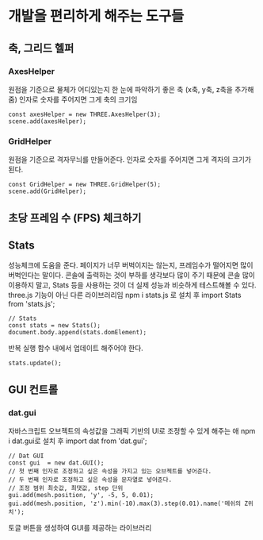 # 개발을 편리하게 해주는 도구들

## 축, 그리드 헬퍼
### AxesHelper
원점을 기준으로 물체가 어디있는지 한 눈에 파악하기 좋은 축 (x축, y축, z축을 추가해줌)
인자로 숫자를 주어지면 그게 축의 크기임

```
const axesHelper = new THREE.AxesHelper(3);
scene.add(axesHelper);
```
### GridHelper
원점을 기준으로 격자무늬를 만들어준다.
인자로 숫자를 주어지면 그게 격자의 크기가 된다.

```
const GridHelper = new THREE.GridHelper(5);
scene.add(GridHelper);
```

## 초당 프레임 수 (FPS) 체크하기
## Stats
성능체크에 도움을 준다. 페이지가 너무 버벅이지는 않는지, 프레임수가 떨어지면 많이 버벅인다는 말이다.
콘솔에 출력하는 것이 부하를 생각보다 많이 주기 때문에 콘솔 많이 이용하지 말고, Stats 등을 사용하는 것이 더 실제 성능과 비슷하게 테스트해볼 수 있다.
three.js 기능이 아닌 다른 라이브러리임
npm i stats.js 로 설치 후 import Stats from 'stats.js';

```
// Stats
const stats = new Stats();
document.body.append(stats.domElement);
```
반복 실행 함수 내에서 업데이트 해주어야 한다.

```
stats.update();
```

## GUI 컨트롤
### dat.gui
자바스크립트 오브젝트의 속성값을 그래픽 기반의 UI로 조정할 수 있게 해주는 애
npm i dat.gui로 설치 후 import dat from 'dat.gui';

```
// Dat GUI
const gui  = new dat.GUI();
// 첫 번째 인자로 조정하고 싶은 속성을 가지고 있는 오브젝트를 넣어준다.
// 두 번째 인자로 조정하고 싶은 속성을 문자열로 넣어준다.
// 조정 범위 최솟값, 최댓값, step 단위
gui.add(mesh.position, 'y', -5, 5, 0.01);
gui.add(mesh.position, 'z').min(-10).max(3).step(0.01).name('메쉬의 Z위치');
```

토글 버튼을 생성하여 
GUI를 제공하는 라이브러리
